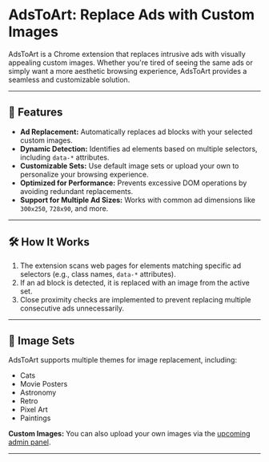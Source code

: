 # AdsToArt: Replace Ads with Custom Images

AdsToArt is a Chrome extension that replaces intrusive ads with visually appealing custom images. Whether you're tired of seeing the same ads or simply want a more aesthetic browsing experience, AdsToArt provides a seamless and customizable solution.

---

## 🚀 Features

- **Ad Replacement:** Automatically replaces ad blocks with your selected custom images.
- **Dynamic Detection:** Identifies ad elements based on multiple selectors, including `data-*` attributes.
- **Customizable Sets:** Use default image sets or upload your own to personalize your browsing experience.
- **Optimized for Performance:** Prevents excessive DOM operations by avoiding redundant replacements.
- **Support for Multiple Ad Sizes:** Works with common ad dimensions like `300x250`, `728x90`, and more.

---

## 🛠 How It Works

1. The extension scans web pages for elements matching specific ad selectors (e.g., class names, `data-*` attributes).
2. If an ad block is detected, it is replaced with an image from the active set.
3. Close proximity checks are implemented to prevent replacing multiple consecutive ads unnecessarily.

---

## 🎨 Image Sets

AdsToArt supports multiple themes for image replacement, including:

- Cats
- Movie Posters
- Astronomy
- Retro
- Pixel Art
- Paintings

**Custom Images:** You can also upload your own images via the [upcoming admin panel](#future-plans).

---
